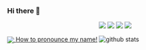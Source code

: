 ### Hi there 👋

<p align="center">
  <a href= "https://medium.com/@garssallaoui.bayrem"><img src="https://img.icons8.com/color/30/000000/medium-logo.png"/></a>
  <a href= "https://www.linkedin.com/in/bayrem-gharssellaoui/"><img src="https://img.icons8.com/material-outlined/30/000000/linkedin.png"/></a>
  <a href= "https://www.youtube.com/channel/UCj_aGuryykHGnmFXHa5kzLQ"><img src="https://img.icons8.com/material-outlined/30/000000/youtube.png"/></a>
  <a href= "https://twitter.com/kaizoku_ouh"><img src="https://img.icons8.com/material-outlined/30/000000/twitter.png"/></a>
</p>

<a href="https://github.com/anuraghazra/github-readme-stats">
  <img align="center" src="https://github-readme-stats.anuraghazra1.vercel.app/api/top-langs/?username=kaizoku-oh" />
</a>
<a href="https://raw.githubusercontent.com/mmphego/mmphego/master/resources/mpho.mp3">How to pronounce my name!</a>
  <img src="https://github-readme-stats.vercel.app/api/?username=kaizoku-oh&show_icons=true&title_color=fffffff&icon_color=000000&text_color=000000" alt="github stats"/>

<!--
**kaizoku-oh/kaizoku-oh** is a ✨ _special_ ✨ repository because its `README.md` (this file) appears on your GitHub profile.

Here are some ideas to get you started:

- 🔭 I’m currently working on ...
- 🌱 I’m currently learning ...
- 👯 I’m looking to collaborate on ...
- 🤔 I’m looking for help with ...
- 💬 Ask me about ...
- 📫 How to reach me: ...
- 😄 Pronouns: ...
- ⚡ Fun fact: ...
-->
